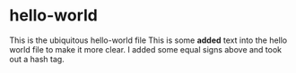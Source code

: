 hello-world
==========

This is the ubiquitous hello-world file
This is some **added** text into the hello world file to make it more clear.
I added some equal signs above and took out a hash tag.
